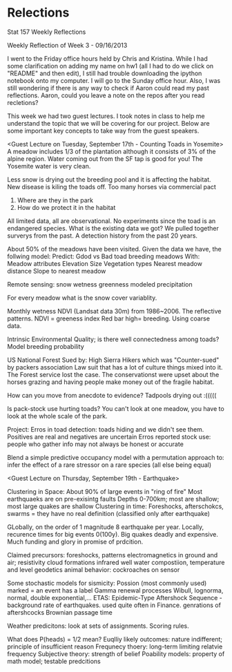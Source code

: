 Relections
==========

Stat 157 Weekly Reflections

Weekly Reflection of Week 3 - 09/16/2013

I went to the Friday office hours held by Chris and Kristina. While I had some clarification on adding my name on hw1 (all I had to do we click on "README" and then edit), I still had trouble downloading the ipython notebook onto my computer. I will go to the Sunday office hour. Also, I was still wondering if there is any way to check if Aaron could read my past reflections. Aaron, could you leave a note on the repos after you read recletions?

This week we had two guest lectures. I took notes in class to help me understand the topic that we will be covering for our project. Below are some important key concepts to take way from the guest speakers. 

<Guest Lecture on Tuesday, September 17th - Counting Toads in Yosemite>
A meadow includes 1/3 of the plantation although it consists of 3% of the alpine region.
Water coming out from the SF tap is good for you! The Yosemite water is very clean.

Less snow is drying out the breeding pool and it is affecting the habitat.
New disease is kiling the toads off. Too many horses via commercial pact 

1. Where are they in the park
2. How do we protect it in the habitat

All limited data, all are observational. No experiments since the toad is an endangered species. 
What is the existing data we got? We pulled together surverys from the past.
A detection history from the past 20 years. 

About 50% of the meadows have been visited. Given the data we have, the follwing model:
Predict: Gdod vs Bad toad breeding meadows
With: Meadow attributes
  Elevation
  Size
  Vegetation types
  Nearest meadow distance
  Slope to nearest meadow

Remote sensing: 
  snow
  wetness
  greenness
  modeled precipitation

For every meadow what is the snow cover variablity.

Monthly wetness NDVI (Landsat data 30m) from 1986~2006. The reflective patterns. NDVI = greeness index
Red bar high= breeding. Using coarse data. 

Intrinsic Environmental Quality; is there well connectedness among toads?
Model breeding probability

US National Forest
Sued by: High Sierra Hikers which was "Counter-sued" by packers association
Law suit that has a lot of culture things mixed into it. The Forest service lost the case.
The conservationst were upset about the horses grazing and having people make money out of the fragile habitat. 

How can you move from anecdote to evidence? 
Tadpools drying out :(((((

Is pack-stock use hurting toads? 
You can't look at one meadow, you have to look at the whole scale of the park.

Project:
Erros in toad detection: toads hiding and we didn't see them. Positives are real and negatives are uncertain
Erros reported stock use: people who gather info may not always be honest or accurate

Blend a simple predictive occupancy model with a permutation approach to: infer the effect of a rare stressor on a rare species (all else being equal)

<Guest Lecture on Thursday, September 19th - Earthquake>

Clustering in Space:
About 90% of large events in "ring of fire"
Most earthquaeks are on pre-exisintg faults
Depths 0-700km; most are shallow; most large quakes are shallow
Clustering in time: Foreshocks, afterschokcs, swarms = they have no real definition (classified only after earthquake)

GLobally, on the order of 1 magnitude 8 earthquake per year.
Locally, recurence times for big events 0(100y).
Big quakes deadly and expensive.
Much funding and glory in promise of prdcition.

Claimed precursors:
foreshocks, patterns
electromagnetics in ground and air; resistivity
cloud formations
infrared
well water compostiion, temperature and level
geodetics
animal behavior: cockroaches on sensor

Some stochastic models for sismicity:
Possion (most commonly used) marked = an event has a label
Gamma renewal processes
Wibull, lognorma, normal, double exponential,...
ETAS: Epidemic-Type Aftershock Sequence - background rate of earthquakes. used quite often in Finance. genrations of aftershcocks
Brownian passage time

Weather predicitons: look at sets of assignments. Scoring rules.

<Coin Tosses> What does P(heads) = 1/2 mean?
Euqlliy likely outcomes: nature indifferent; principle of insufficient reason
Frequnecy thoery: long-term limiting relatvie frequency
Subjective theory: strength of belief
Poability models: property of math model; testable predcitions
